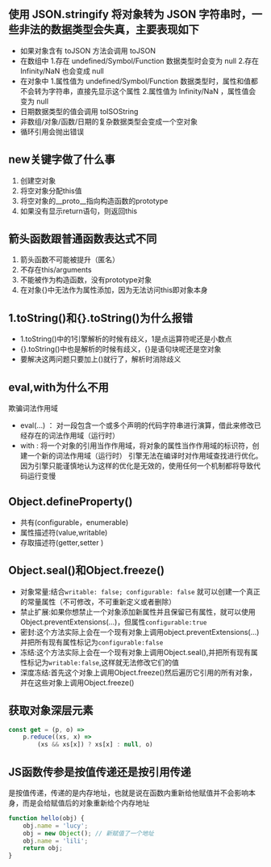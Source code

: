 ## 使用 JSON.stringify 将对象转为 JSON 字符串时，一些非法的数据类型会失真，主要表现如下
- 如果对象含有 toJSON 方法会调用 toJSON
- 在数组中
   1.存在 undefined/Symbol/Function 数据类型时会变为 null
   2.存在 Infinity/NaN 也会变成 null
- 在对象中
   1.属性值为 undefined/Symbol/Function 数据类型时，属性和值都不会转为字符串，直接先显示这个属性
   2.属性值为 Infinity/NaN ，属性值会变为 null
- 日期数据类型的值会调用 toISOString
- 非数组/对象/函数/日期的复杂数据类型会变成一个空对象
- 循环引用会抛出错误

## new关键字做了什么事
  1. 创建空对象
  2. 将空对象分配this值
  3. 将空对象的__proto__指向构造函数的prototype
  4. 如果没有显示return语句，则返回this

## 箭头函数跟普通函数表达式不同
  1. 箭头函数不可能被提升（匿名）
  2. 不存在this/arguments
  3. 不能被作为构造函数，没有prototype对象
  4. 在对象{}中无法作为属性添加，因为无法访问this即对象本身

## 1.toString()和{}.toString()为什么报错
- 1.toString()中的1引擎解析的时候有歧义，1是点运算符呢还是小数点
- {}.toString()中也是解析的时候有歧义，{}是语句块呢还是空对象
- 要解决这两问题只要加上()就行了，解析时消除歧义

## eval,with为什么不用
欺骗词法作用域
- eval(...) ： 对一段包含一个或多个声明的代码字符串进行演算，借此来修改已经存在的词法作用域（运行时）
- with : 将一个对象的引用当作作用域，将对象的属性当作作用域的标识符，创建一个新的词法作用域（运行时）
引擎无法在编译时对作用域查找进行优化。因为引擎只能谨慎地认为这样的优化是无效的，使用任何一个机制都将导致代码运行变慢

## Object.defineProperty()
- 共有(configurable，enumerable)
- 属性描述符(value,writable)
- 存取描述符(getter,setter )

## Object.seal()和Object.freeze()
- 对象常量:结合`writable: false; configurable: false` 就可以创建一个真正的常量属性（不可修改，不可重新定义或者删除）
- 禁止扩展:如果你想禁止一个对象添加新属性并且保留已有属性，就可以使用Object.preventExtensions(...)，但属性`configurable:true`
- 密封:这个方法实际上会在一个现有对象上调用object.preventExtensions(...)并把所有现有属性标记为`configurable:false`
- 冻结:这个方法实际上会在一个现有对象上调用Object.seal(),并把所有现有属性标记为`writable:false`,这样就无法修改它们的值
- 深度冻结:首先这个对象上调用Object.freeze()然后遍历它引用的所有对象，并在这些对象上调用Object.freeze()

## 获取对象深层元素
```javascript
const get = (p, o) =>
    p.reduce((xs, x) =>
        (xs && xs[x]) ? xs[x] : null, o)
```

## JS函数传参是按值传递还是按引用传递
是按值传递，传递的是内存地址，也就是说在函数内重新给他赋值并不会影响本身，而是会给赋值后的对象重新给个内存地址
```javascript
function hello(obj) {
    obj.name = 'lucy';
    obj = new Object(); // 新赋值了一个地址
    obj.name = 'lili';
    return obj;
}
```